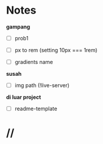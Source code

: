 # Notes

**gampang**
- [ ] prob1
- [ ] px to rem (setting 10px === 1rem)
- [ ] gradients name


**susah**
- [ ] img path (!live-server)

**di luar project**
- [ ] readme-template


# //
